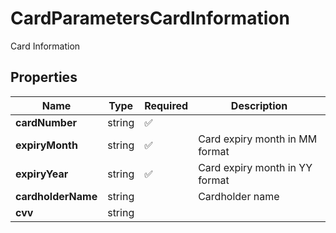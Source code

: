 # CardParametersCardInformation

Card Information

## Properties

| Name | Type | Required | Description |
| ------------ | ------------- | ------------- | ------------- |
| **cardNumber** | string | ✅ |  |
**expiryMonth** | string | ✅ | Card expiry month in MM format |
**expiryYear** | string | ✅ | Card expiry month in YY format |
**cardholderName** | string |  | Cardholder name |
**cvv** | string |  |  |



